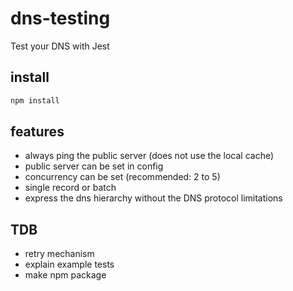 # dns-testing
Test your DNS with Jest

## install

```sh
npm install
```

## features
- always ping the public server (does not use the local cache)
- public server can be set in config
- concurrency can be set (recommended: 2 to 5)
- single record or batch
- express the dns hierarchy without the DNS protocol limitations

## TDB
- retry mechanism
- explain example tests
- make npm package
